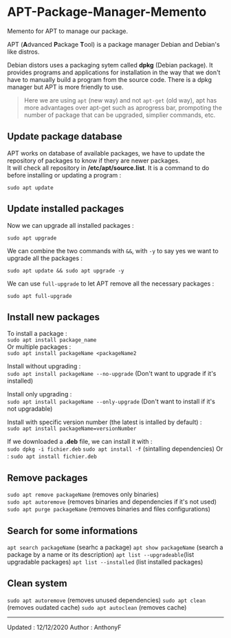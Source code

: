 # APT-Package-Manager-Memento

Memento for APT to manage our package.

APT (**A**dvanced **P**ackage **T**ool) is a package manager Debian and Debian's like distros.

Debian distors uses a packaging sytem called **dpkg** (Debian package). It provides programs and applications for installation in the way that we don't have to manually build a program from the source code. There is a dpkg manager but APT is more friendly to use.

>Here we are using `apt` (new way) and not `apt-get` (old way), apt has more advantages over apt-get such as aprogress bar, prompoting the number of package that can be upgraded, simplier commands, etc.

## Update package database

APT works on database of available packages, we have to update the repository of packages to know if thery are newer packages.  
It will check all repository in **/etc/apt/source.list**. It is a command to do before installing or updating a program :

`sudo apt update`

## Update installed packages

Now we can upgrade all installed packages :

`sudo apt upgrade`

We can combine the two commands with `&&`, with `-y` to say yes we want to upgrade all the packages :

`sudo apt update && sudo apt upgrade -y`

We can use `full-upgrade` to let APT remove all the necessary packages :

`sudo apt full-upgrade`

## Install new packages

To install a package :  
`sudo apt install package_name`  
Or multiple packages :  
`sudo apt install packageName <packageName2`

Install without upgrading :  
`sudo apt install packageName --no-upgrade` (Don't want to upgrade if it's installed)

Install only upgrading :  
`sudo apt install packageName --only-upgrade` (Don't want to install if it's not upgradable)

Install with specific version number (the latest is intalled by default) :  
`sudo apt install packageName=versionNumber`

If we downloaded a **.deb** file, we can install it with :  
`sudo dpkg -i fichier.deb`
`sudo apt install -f` (sintalling dependencies)
Or :
`sudo apt install fichier.deb`

## Remove packages

`sudo apt remove packageName` (removes only binaries)  
`sudo apt autoremove` (removes binaries and dependencies if it's not used)  
`sudo apt purge packageName` (removes binaries and files configurations)

## Search for some informations

`apt search packageName` (searhc a package)
`apt show packageName` (search a package by a name or its description)
`apt list --upgradeable`(list upgradable packages)
`apt list --installed` (list installed packages)

## Clean system

`sudo apt autoremove` (removes unused dependencies)
`sudo apt clean` (removes oudated cache)
`sudo apt autoclean` (removes cache)

___
Updated : 12/12/2020
Author : AnthonyF
